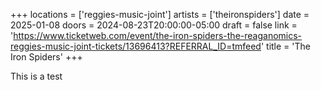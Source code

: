 +++
locations = ['reggies-music-joint']
artists = ['theironspiders']
date = 2025-01-08
doors = 2024-08-23T20:00:00-05:00
draft = false
link = 'https://www.ticketweb.com/event/the-iron-spiders-the-reaganomics-reggies-music-joint-tickets/13696413?REFERRAL_ID=tmfeed'
title = 'The Iron Spiders'
+++

This is a test
